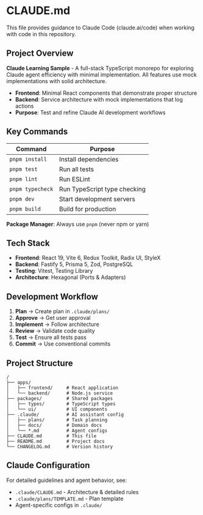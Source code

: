 # CLAUDE.md

This file provides guidance to Claude Code (claude.ai/code) when working with code in this repository.

## Project Overview

**Claude Learning Sample** - A full-stack TypeScript monorepo for exploring Claude agent efficiency with minimal implementation. All features use mock implementations with solid architecture.

- **Frontend**: Minimal React components that demonstrate proper structure
- **Backend**: Service architecture with mock implementations that log actions
- **Purpose**: Test and refine Claude AI development workflows

## Key Commands

| Command          | Purpose                                      |
| ---------------- | -------------------------------------------- |
| `pnpm install`   | Install dependencies                         |
| `pnpm test`      | Run all tests                                |
| `pnpm lint`      | Run ESLint                                   |
| `pnpm typecheck` | Run TypeScript type checking                 |
| `pnpm dev`       | Start development servers                    |
| `pnpm build`     | Build for production                         |

**Package Manager**: Always use `pnpm` (never npm or yarn)

## Tech Stack

- **Frontend**: React 19, Vite 6, Redux Toolkit, Radix UI, StyleX
- **Backend**: Fastify 5, Prisma 5, Zod, PostgreSQL
- **Testing**: Vitest, Testing Library
- **Architecture**: Hexagonal (Ports & Adapters)

## Development Workflow

1. **Plan** → Create plan in `.claude/plans/`
2. **Approve** → Get user approval
3. **Implement** → Follow architecture
4. **Review** → Validate code quality
5. **Test** → Ensure all tests pass
6. **Commit** → Use conventional commits

## Project Structure

```
/
├── apps/
│   ├── frontend/     # React application
│   └── backend/      # Node.js service
├── packages/         # Shared packages
│   ├── types/        # TypeScript types
│   └── ui/           # UI components
├── .claude/          # AI assistant config
│   ├── plans/        # Task planning
│   ├── docs/         # Domain docs
│   └── *.md          # Agent configs
├── CLAUDE.md         # This file
├── README.md         # Project docs
└── CHANGELOG.md      # Version history
```

## Claude Configuration

For detailed guidelines and agent behavior, see:
- `.claude/CLAUDE.md` - Architecture & detailed rules
- `.claude/plans/TEMPLATE.md` - Plan template
- Agent-specific configs in `.claude/`
